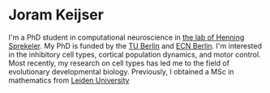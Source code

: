 # Joram Keijser

I'm a PhD student in computational neuroscience in [the lab of Henning Sprekeler](https://www.sprekelerlab.org/). My PhD is funded by the [TU Berlin](https://www.tu.berlin/) and [ECN Berlin](https://www.ecn-berlin.de/).  I'm interested in the inhibitory cell types, cortical population dynamics, and motor control. Most recently, my research on cell types has led me to the field of evolutionary developmental biology. Previously, I obtained a MSc in mathematics from [Leiden University](https://www.universiteitleiden.nl/)
